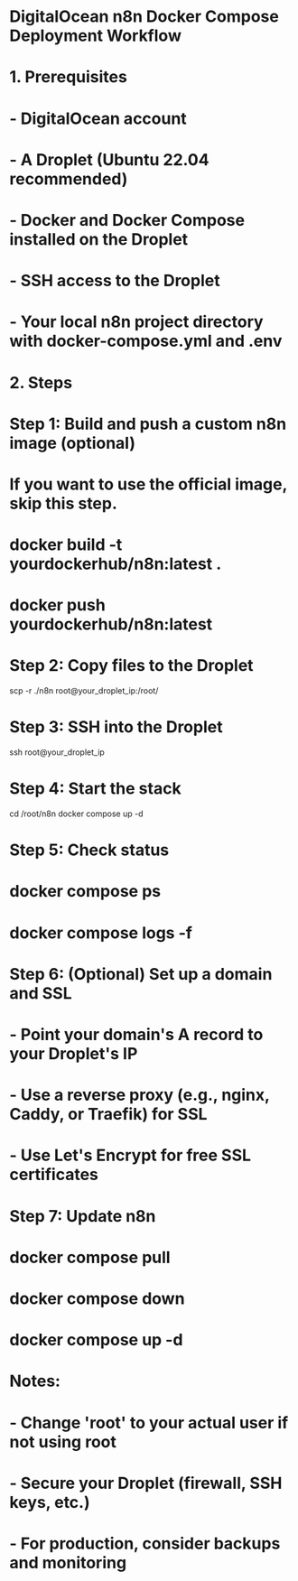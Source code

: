 # DigitalOcean n8n Docker Compose Deployment Workflow

# 1. Prerequisites

# - DigitalOcean account

# - A Droplet (Ubuntu 22.04 recommended)

# - Docker and Docker Compose installed on the Droplet

# - SSH access to the Droplet

# - Your local n8n project directory with docker-compose.yml and .env

# 2. Steps

# Step 1: Build and push a custom n8n image (optional)

# If you want to use the official image, skip this step.

# docker build -t yourdockerhub/n8n:latest .

# docker push yourdockerhub/n8n:latest

# Step 2: Copy files to the Droplet

scp -r ./n8n root@your_droplet_ip:/root/

# Step 3: SSH into the Droplet

ssh root@your_droplet_ip

# Step 4: Start the stack

cd /root/n8n
docker compose up -d

# Step 5: Check status

# docker compose ps

# docker compose logs -f

# Step 6: (Optional) Set up a domain and SSL

# - Point your domain's A record to your Droplet's IP

# - Use a reverse proxy (e.g., nginx, Caddy, or Traefik) for SSL

# - Use Let's Encrypt for free SSL certificates

# Step 7: Update n8n

# docker compose pull

# docker compose down

# docker compose up -d

# Notes:

# - Change 'root' to your actual user if not using root

# - Secure your Droplet (firewall, SSH keys, etc.)

# - For production, consider backups and monitoring
